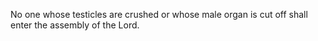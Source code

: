 No one whose testicles are crushed or whose male organ is cut off shall enter the assembly of the Lord.

